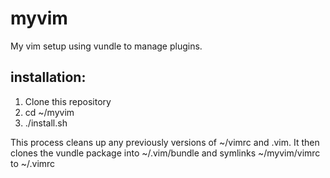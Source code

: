 # myvim

My vim setup using vundle to manage plugins.

## installation:

1. Clone this repository
2.  cd ~/myvim
3. ./install.sh

This process cleans up any previously versions of ~/vimrc and .vim.
It then clones the vundle package into ~/.vim/bundle and 
symlinks ~/myvim/vimrc to ~/.vimrc
